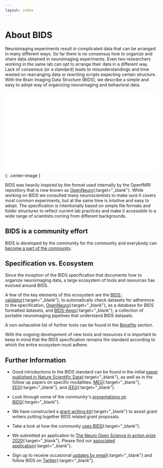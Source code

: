 ```yaml
---
layout: index
---
```


# About BIDS

Neuroimaging experiments result in complicated data that can be arranged in many different ways.
So far there is no consensus how to organize and share data obtained in neuroimaging experiments.
Even two researchers working in the same lab can opt to arrange their data in a different way.
Lack of consensus (or a standard) leads to misunderstandings and time wasted on rearranging data or rewriting scripts expecting certain structure.
With the Brain  Imaging Data Structure (BIDS), we describe a simple and easy to adopt way of organizing neuroimaging and behavioral data.

![BIDS-folder-organization](./assets/img/dicom-reorganization-transparent-white_1000x477.png){: .center-image }

BIDS was heavily inspired by the format used internally by the OpenfMRI repository that is now known as [OpenNeuro](https://openneuro.org){:target="_blank"}.
While working on BIDS we consulted many neuroscientists to make sure it covers most common experiments, but at the same time is intuitive and easy to adopt.
The specification is intentionally based on simple file formats and folder structures to reflect current lab practices and make it accessible to a wide range of scientists coming from different backgrounds.

## BIDS is a community effort

BIDS is developed by the community for the community and everybody can [become a part of the community](https://bids.neuroimaging.io/get_involved.html).

## Specification vs. Ecosystem

Since the inception of the BIDS specification that documents how to organize neuroimaging data, a large ecosystem of tools and resources has evolved around BIDS.

A few of the key elements of this ecosystem are the [BIDS-validator](https://github.com/bids-standard/bids-validator){:target="_blank"}, to automatically check datasets for adherence to the specification, [OpenNeuro](https://openneuro.org/){:target="_blank"}, as a database for BIDS formatted datasets, and [BIDS-Apps](https://doi.org/10.1371/journal.pcbi.1005209){:target="_blank"}, a collection of portable neuroimaging pipelines that understand BIDS datasets.

A non-exhaustive list of further tools can be found in the [Benefits](https://bids.neuroimaging.io/benefits.html) section.

With the ongoing development of new tools and resources it is important to keep in mind that the BIDS specification remains the standard according to which the entire ecosystem must adhere.

## Further Information

- Good introductions to the BIDS standard can be found in the initial [paper published in Nature Scientific Data](https://www.nature.com/articles/sdata201644){:target="_blank"}, as well as in the follow up papers on specific modalities: [MEG](https://www.nature.com/articles/sdata2018110){:target="_blank"}, [EEG](https://www.nature.com/articles/s41597-019-0104-8){:target="_blank"}, and [iEEG](https://www.nature.com/articles/s41597-019-0105-7){:target="_blank"}.

- Look through some of the community's [presentations on BIDS](https://osf.io/yn93h/){:target="_blank"}.

- We have constructed a [grant writing kit](https://docs.google.com/document/d/1Q7JTOvUqt05YQfnbvGoP1SZQy_CGkNEVcsVZeS4D5_o/edit){:target="_blank"} to assist grant writers putting together BIDS related grant proposals.

- Take a look at how the community [uses BIDS](https://medium.com/stanford-center-for-reproducible-neuroscience/bids-usage-survey-results-72637ff039c4){:target="_blank"}.

- We submitted an application to [The Neuro Open Science in action prize 2020](https://www.mcgill.ca/neuro/open-science/neuro-open-science-action-prize-2020){:target="_blank"}. Please find our [associated application](./BIDS-materials/2020_TheNeuro_OpenScienceInAction_application.pdf){:target="_blank"}.

- Sign up to receive occasional [updates by email](https://docs.google.com/forms/d/1ZLi5qRTuX11KGK7qIidSdZvznFoXAqr2wh6003okv-0/){:target="_blank"} and follow BIDS on [Twitter](https://twitter.com/BIDSstandard?ref_src=twsrc%5Etfw){:target="_blank"}.
